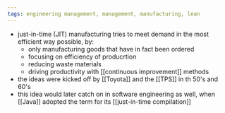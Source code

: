 ```yaml
---
tags: engineering management, management, manufacturing, lean
---
```


- just-in-time (JIT) manufacturing tries to meet demand in the most efficient way possible, by:
	- only manufacturing goods that have in fact been ordered
	- focusing on efficiency of producrtion
	- reducing waste materials
	- driving productivity with [[continuous improvement]] methods
- the ideas were kicked off by [[Toyota]] and the [[TPS]] in th 50's and 60's
- this idea would later catch on in software engineering as well, when [[Java]] adopted the term for its [[just-in-time compilation]]